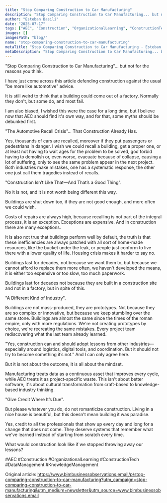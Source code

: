 ```yaml
---
title: "Stop Comparing Construction to Car Manufacturing"
description: "Stop Comparing Construction to Car Manufacturing... but not for the reasons you think. What would construction look like if we stopped throwing away our lessons?"
author: "Esteban Basili"
date: "2025-07-17"
tags: ["AEC", "Construction", "OrganizationalLearning", "ConstructionTech", "DataManagement", "KnowledgeManagement"]
images: []
imagesPath: "blog/"
name: "stop-comparing-construction-to-car-manufacturing"
metaTitle: "Stop Comparing Construction to Car Manufacturing - Esteban Basili"
metaDescription: "Stop Comparing Construction to Car Manufacturing... but not for the reasons you think. What would construction look like if we stopped throwing away our lessons?"
---
```


"Stop Comparing Construction to Car Manufacturing"... but not for the reasons you think.

I have just come across this article defending construction against the usual "be more like automotive" advice.

It is still weird to think that a building could come out of a factory. Normally they don't, but some do, and most fail.

I am also biased, I wished this were the case for a long time, but I believe now that AEC should find it's own way, and for that, some myths should be debunked first.

"The Automotive Recall Crisis"... That Construction Already Has.

Yes, thousands of cars are recalled, moreover if they put passengers or pedestrians in danger. I wish we could recall a building, get a proper one, or at least not having to wait ages for the problem to be solved, god forbid having to demolish or, even worse, evacuate because of collapse, causing a lot of suffering, only to see the same problem appear in the next project.
Both industries make mistakes, one has a systematic response, the other one just call them tragedies instead of recalls.

"Construction Isn’t Like That—And That’s a Good Thing".

No it is not, and it is not worth being different this way.

Buildings are shut down too, if they are not good enough, and more often we could wish. 

Costs of repairs are always high, because recalling is not part of the integral process, it is an exception. Exceptions are expensive. And in construction there are many exceptions.

It is also not true that buildings perform well by default, the truth is that these inefficiencies are always patched with all sort of home-made resources, like the bucket under the leak, or people just conform to live there with a lower quality of life. Housing crisis makes it harder to say no.

Buildings last for decades, not because we want them to, but because we cannot afford to replace them more often, we haven't developed the means, it is either too expensive or too slow, too much paperwork. 

Buildings last for decades not because they are built in a construction site and not in a factory, but in spite of this.

"A Different Kind of Industry".

Buildings are not mass-produced, they are prototypes. Not because they are so complex or innovative, but because we keep stumbling over the same stone. Buildings are almost the same since the times of the roman empire, only with more regulations. We're not creating prototypes by choice, we're recreating the same mistakes. Every project team rediscovering what the last team already learned.

"Yes, construction can and should adopt lessons from other industries—especially around logistics, digital tools, and coordination. But it should not try to become something it’s not." And I can only agree here.

But it is not about the outcome, it is all about the mindset.

Manufacturing treats data as a continuous asset that improves every cycle, while AEC treats it as project-specific waste. This isn't about better software, it's about cultural transformation from craft-based to knowledge-based industry thinking.

"Give Credit Where It’s Due".

But please whatever you do, do not romanticize construction. Living in a nice house is beautiful, but this doesn't mean building it was paradise.

Yes, credit to all the professionals that show up every day and long for a change that does not come. They deserve systems that remember what we've learned instead of starting from scratch every time.

What would construction look like if we stopped throwing away our lessons?

#AEC #Construction #OrganizationalLearning #ConstructionTech #DataManagement #KnowledgeManagement

Original article:
https://www.bimbusinessobservations.email/p/stop-comparing-construction-to-car-manufacturing?utm_campaign=stop-comparing-construction-to-car-manufacturing&utm_medium=newsletter&utm_source=www.bimbusinessobservations.email 